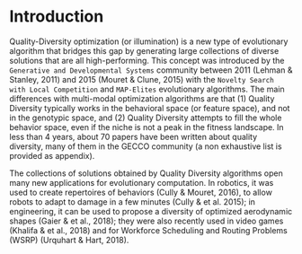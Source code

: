 # Introduction

Quality-Diversity optimization (or illumination) is a new type of evolutionary algorithm that bridges this gap by generating large collections of diverse solutions that are all high-performing. This concept was introduced by the ``Generative and Developmental Systems`` community between 2011 (Lehman & Stanley, 2011) and 2015 (Mouret & Clune, 2015) with the ``Novelty Search with Local Competition`` and ``MAP-Elites`` evolutionary algorithms. The main differences with multi-modal optimization algorithms are that (1) Quality Diversity typically works in the behavioral space (or feature space), and not in the genotypic space, and (2) Quality Diversity attempts to fill the whole behavior space, even if the niche is not a peak in the fitness landscape. In less than 4 years, about 70 papers have been written about quality diversity, many of them in the GECCO community (a non exhaustive list is provided as appendix).

The collections of solutions obtained by Quality Diversity algorithms open many new applications for evolutionary computation. In robotics, it was used to create repertoires of behaviors (Cully & Mouret, 2016), to allow robots to adapt to damage in a few minutes (Cully & et al. 2015); in engineering, it can be used to propose a diversity of optimized aerodynamic shapes (Gaier & et al., 2018); they were also recently used in video games (Khalifa & et al., 2018) and for Workforce Scheduling and Routing Problems (WSRP) (Urquhart & Hart, 2018).


